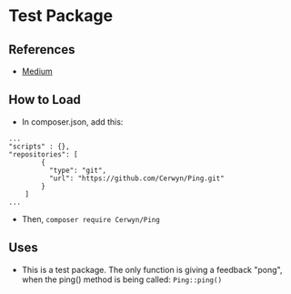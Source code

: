# Test Package
## References
- [Medium](https://cerwyn.medium.com/creating-laravel-package-from-scratch-4582607639cf)
## How to Load
- In composer.json, add this:
```
...
"scripts" : {},
"repositories": [
        {
          "type": "git",
          "url": "https://github.com/Cerwyn/Ping.git"
        }
    ]
...
```
- Then, ```composer require Cerwyn/Ping```
## Uses
- This is a test package. The only function is giving a feedback "pong", when the ping() method is being called:
``` Ping::ping() ```

